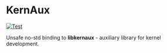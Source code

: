 KernAux
=======

[![Test](https://github.com/tailix/libkernaux/actions/workflows/test.yml/badge.svg)](https://github.com/tailix/libkernaux/actions/workflows/test.yml)

Unsafe no-std binding to **libkernaux** - auxiliary library for kernel
development.
